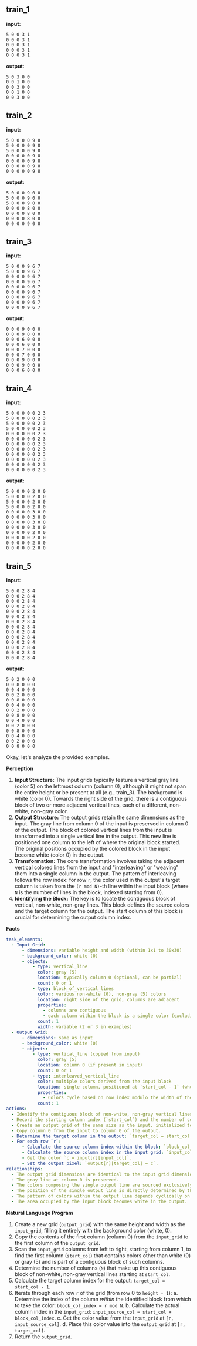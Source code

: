 
## train_1

**input:**
```
5 0 0 3 1
0 0 0 3 1
0 0 0 3 1
0 0 0 3 1
0 0 0 3 1
```


**output:**
```
5 0 3 0 0
0 0 1 0 0
0 0 3 0 0
0 0 1 0 0
0 0 3 0 0
```


## train_2

**input:**
```
5 0 0 0 0 9 8
5 0 0 0 0 9 8
5 0 0 0 0 9 8
0 0 0 0 0 9 8
0 0 0 0 0 9 8
0 0 0 0 0 9 8
0 0 0 0 0 9 8
```


**output:**
```
5 0 0 0 9 0 0
5 0 0 0 9 0 0
5 0 0 0 9 0 0
0 0 0 0 8 0 0
0 0 0 0 8 0 0
0 0 0 0 8 0 0
0 0 0 0 9 0 0
```


## train_3

**input:**
```
5 0 0 0 9 6 7
5 0 0 0 9 6 7
0 0 0 0 9 6 7
0 0 0 0 9 6 7
0 0 0 0 9 6 7
0 0 0 0 9 6 7
0 0 0 0 9 6 7
0 0 0 0 9 6 7
0 0 0 0 9 6 7
```


**output:**
```
0 0 0 9 0 0 0
0 0 0 9 0 0 0
0 0 0 6 0 0 0
0 0 0 6 0 0 0
0 0 0 7 0 0 0
0 0 0 7 0 0 0
0 0 0 9 0 0 0
0 0 0 9 0 0 0
0 0 0 6 0 0 0
```


## train_4

**input:**
```
5 0 0 0 0 0 2 3
5 0 0 0 0 0 2 3
5 0 0 0 0 0 2 3
5 0 0 0 0 0 2 3
0 0 0 0 0 0 2 3
0 0 0 0 0 0 2 3
0 0 0 0 0 0 2 3
0 0 0 0 0 0 2 3
0 0 0 0 0 0 2 3
0 0 0 0 0 0 2 3
0 0 0 0 0 0 2 3
0 0 0 0 0 0 2 3
```


**output:**
```
5 0 0 0 0 2 0 0
5 0 0 0 0 2 0 0
5 0 0 0 0 2 0 0
5 0 0 0 0 2 0 0
0 0 0 0 0 3 0 0
0 0 0 0 0 3 0 0
0 0 0 0 0 3 0 0
0 0 0 0 0 3 0 0
0 0 0 0 0 2 0 0
0 0 0 0 0 2 0 0
0 0 0 0 0 2 0 0
0 0 0 0 0 2 0 0
```


## train_5

**input:**
```
5 0 0 2 8 4
0 0 0 2 8 4
0 0 0 2 8 4
0 0 0 2 8 4
0 0 0 2 8 4
0 0 0 2 8 4
0 0 0 2 8 4
0 0 0 2 8 4
0 0 0 2 8 4
0 0 0 2 8 4
0 0 0 2 8 4
0 0 0 2 8 4
0 0 0 2 8 4
0 0 0 2 8 4
```


**output:**
```
5 0 2 0 0 0
0 0 8 0 0 0
0 0 4 0 0 0
0 0 2 0 0 0
0 0 8 0 0 0
0 0 4 0 0 0
0 0 2 0 0 0
0 0 8 0 0 0
0 0 4 0 0 0
0 0 2 0 0 0
0 0 8 0 0 0
0 0 4 0 0 0
0 0 2 0 0 0
0 0 8 0 0 0
```

Okay, let's analyze the provided examples.

**Perception**

1.  **Input Structure:** The input grids typically feature a vertical gray line (color 5) on the leftmost column (column 0), although it might not span the entire height or be present at all (e.g., train_3). The background is white (color 0). Towards the right side of the grid, there is a contiguous block of two or more adjacent vertical lines, each of a different, non-white, non-gray color.
2.  **Output Structure:** The output grids retain the same dimensions as the input. The gray line from column 0 of the input is preserved in column 0 of the output. The block of colored vertical lines from the input is transformed into a single vertical line in the output. This new line is positioned one column to the left of where the original block started. The original positions occupied by the colored block in the input become white (color 0) in the output.
3.  **Transformation:** The core transformation involves taking the adjacent vertical colored lines from the input and "interleaving" or "weaving" them into a single column in the output. The pattern of interleaving follows the row index: for row `r`, the color used in the output's target column is taken from the `(r mod N)`-th line within the input block (where `N` is the number of lines in the block, indexed starting from 0).
4.  **Identifying the Block:** The key is to locate the contiguous block of vertical, non-white, non-gray lines. This block defines the source colors and the target column for the output. The start column of this block is crucial for determining the output column index.

**Facts**


```yaml
task_elements:
  - Input Grid:
      - dimensions: variable height and width (within 1x1 to 30x30)
      - background_color: white (0)
      - objects:
          - type: vertical_line
            color: gray (5)
            location: typically column 0 (optional, can be partial)
            count: 0 or 1
          - type: block_of_vertical_lines
            color: various non-white (0), non-gray (5) colors
            location: right side of the grid, columns are adjacent
            properties:
              - columns are contiguous
              - each column within the block is a single color (excluding white/gray)
            count: 1
            width: variable (2 or 3 in examples)
  - Output Grid:
      - dimensions: same as input
      - background_color: white (0)
      - objects:
          - type: vertical_line (copied from input)
            color: gray (5)
            location: column 0 (if present in input)
            count: 0 or 1
          - type: interleaved_vertical_line
            color: multiple colors derived from the input block
            location: single column, positioned at `start_col - 1` (where `start_col` is the first column of the input block)
            properties:
              - Colors cycle based on row index modulo the width of the input block.
            count: 1
actions:
  - Identify the contiguous block of non-white, non-gray vertical lines in the input.
  - Record the starting column index (`start_col`) and the number of columns (`N`) of this block.
  - Create an output grid of the same size as the input, initialized to white (0).
  - Copy column 0 from the input to column 0 of the output.
  - Determine the target column in the output: `target_col = start_col - 1`.
  - For each row `r`:
      - Calculate the source column index within the block: `block_col_idx = r mod N`.
      - Calculate the source column index in the input grid: `input_col = start_col + block_col_idx`.
      - Get the color `c = input[r][input_col]`.
      - Set the output pixel: `output[r][target_col] = c`.
relationships:
  - The output grid dimensions are identical to the input grid dimensions.
  - The gray line at column 0 is preserved.
  - The colors composing the single output line are sourced exclusively from the input block of lines.
  - The position of the single output line is directly determined by the position (specifically the starting column) of the input block (shifted one column left).
  - The pattern of colors within the output line depends cyclically on the row index and the number of lines in the input block.
  - The area occupied by the input block becomes white in the output.
```


**Natural Language Program**

1.  Create a new grid (`output_grid`) with the same height and width as the `input_grid`, filling it entirely with the background color (white, 0).
2.  Copy the contents of the first column (column 0) from the `input_grid` to the first column of the `output_grid`.
3.  Scan the `input_grid` columns from left to right, starting from column 1, to find the first column (`start_col`) that contains colors other than white (0) or gray (5) and is part of a contiguous block of such columns.
4.  Determine the number of columns (`N`) that make up this contiguous block of non-white, non-gray vertical lines starting at `start_col`.
5.  Calculate the target column index for the output: `target_col = start_col - 1`.
6.  Iterate through each row `r` of the grid (from row 0 to `height - 1`):
    a.  Determine the index of the column *within* the identified block from which to take the color: `block_col_index = r mod N`.
    b.  Calculate the actual column index in the `input_grid`: `input_source_col = start_col + block_col_index`.
    c.  Get the color value from the `input_grid` at `[r, input_source_col]`.
    d.  Place this color value into the `output_grid` at `[r, target_col]`.
7.  Return the `output_grid`.
